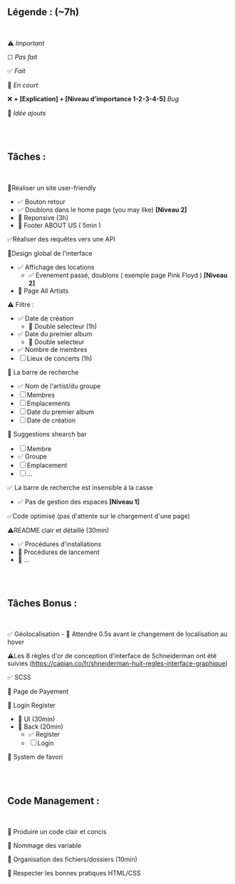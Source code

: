 
<br>

## **Légende :  (~7h)**

<br>

⚠️ *Important*

☐ *Pas fait*

✅ *Fait*

🚧 *En court*

❌ **+ [Explication] + [Niveau d'importance 1-2-3-4-5]** *Bug*

🤔 *Idée ajouts*

<br>
<br>

## **Tâches :**

<br>

🚧Réaliser un site user-friendly
 - ✅ Bouton retour
 - ✅ Doublons dans le home page (you may like) **[Niveau 2]**
 - 🤔 Reponsive  (3h)
 - 🤔 Footer ABOUT US  ( 5min )

✅Réaliser des requêtes vers une API

🚧Design global de l'interface
 - ✅ Affichage des locations
    - ✅ Evenement passé, doublons ( exemple page Pink Floyd ) **[Niveau 2]**
 - 🚧 Page All Artists

⚠️ Filtre :
 - ✅ Date de création
    - 🤔 Double selecteur  (1h)
 - ✅ Date du premier album
     - 🤔 Double selecteur
 - ✅ Nombre de membres
 - ☐ Lieux de concerts   (1h)

🚧 La barre de recherche
 - ✅ Nom de l'artist/du groupe
 - ☐ Membres
 - ☐ Emplacements
 - ☐ Date du premier album
 - ☐ Date de création

 🚧 Suggestions shearch bar
 - ☐ Membre
 - ✅ Groupe
 - ☐ Emplacement
 - ☐ ...

✅ La barre de recherche est insensible à la casse
 - ✅ Pas de gestion des espaces **[Niveau 1]**

✅Code optimisé (pas d'attente sur le chargement d'une page)

⚠️README clair et détaillé   (30min)
 - ✅ Procédures d'installations
 - 🚧 Procédures de lancement
 - 🚧 ...


<br>
<br>

## **Tâches Bonus :**

<br>

✅ Géolocalisation
    - 🤔 Attendre 0.5s avant le changement de localisation au hover

⚠️Les 8 règles d'or de conception d'interface de Schneiderman ont été suivies (https://capian.co/fr/shneiderman-huit-regles-interface-graphique)

✅ SCSS

🤔 Page de Payement

🤔 Login Register
 - 🚧 UI    (30min)
 - 🚧 Back  (20min)
    - ✅ Register
    - ☐ Login

🤔 System de favori


<br>
<br>

## **Code Management :**

<br>

🚧 Produire un code clair et concis

🚧 Nommage des variable

🚧 Organisation des fichiers/dossiers   (10min)

🚧 Respecter les bonnes pratiques HTML/CSS
